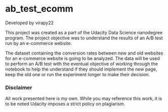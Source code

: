 # ab_test_ecomm
Developed by virapy22

This project was created as a part of the Udacity Data Science nanodegree program. The project objective was to understand the results of an A/B test run by an e-commerce website. 

The dataset containing the conversion rates between new and old websites for an e-commerce website is going to be analyzed. The data will be used to perform an A/B test with the eventual objective of working through the notebook to help the understand if they should implement the new page, keep the old one or run the experiment longer to make their decision.

### Disclaimer
All work presented here is my own. While you may reference this work, it is to be noted Udacity imposes a strict policy on plagiarism. 
